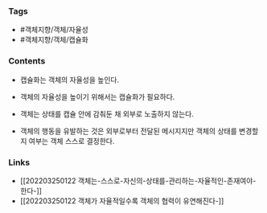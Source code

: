 ### Tags 
- #객체지향/객체/자율성 
- #객체지향/객체/캡슐화


### Contents 
- 캡슐화는 객체의 자율성을 높인다.
- 객체의 자율성을 높이기 위해서는 캡슐화가 필요하다.

- 객체는 상태를 캡슐 안에 감춰둔 채 외부로 노출하지 않는다.
- 객체의 행동을 유발하는 것은 외부로부터 전달된 메시지지만 객체의 상태를 변경할지 여부는 객체 스스로 결정한다.




### Links
- [[202203250122 객체는-스스로-자신의-상태를-관리하는-자율적인-존재여야-한다-]]
- [[202203250122 객체가 자율적일수록 객체의 협력이 유연해진다-]]

